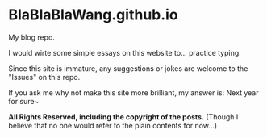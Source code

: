 # BlaBlaBlaWang.github.io
My blog repo.

I would wirte some simple essays on this website to... practice typing.

Since this site is immature, any suggestions or jokes are welcome to the "Issues" on this repo.

If you ask me why not make this site more brilliant, my answer is: Next year for sure~

**All Rights Reserved, including the copyright of the posts.** (Though I believe that no one would refer to the plain contents for now...)

